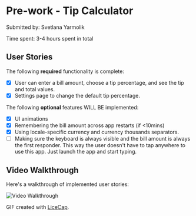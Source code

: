 # Pre-work - Tip Calculator

Submitted by: Svetlana Yarmolik

Time spent: 3-4 hours spent in total

## User Stories

The following **required** functionality is complete:

* [x] User can enter a bill amount, choose a tip percentage, and see the tip and total values.
* [x] Settings page to change the default tip percentage.

The following **optional** features WILL BE implemented:
* [x] UI animations
* [x] Remembering the bill amount across app restarts (if <10mins)
* [x] Using locale-specific currency and currency thousands separators.
* [ ] Making sure the keyboard is always visible and the bill amount is always the first responder. This way the user doesn't have to tap anywhere to use this app. Just launch the app and start typing.

## Video Walkthrough 

Here's a walkthrough of implemented user stories:

<img src='http://i.imgur.com/HoAC5jc.gifv' title='Video Walkthrough' width='' alt='Video Walkthrough' />

GIF created with [LiceCap](http://www.cockos.com/licecap/).
